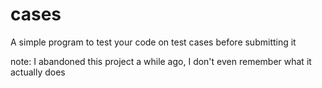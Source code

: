 # cases
A simple program to test your code on test cases before submitting it

note: I abandoned this project a while ago, I don't even remember what it actually does
